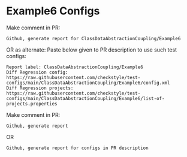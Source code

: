 # Example6 Configs
Make comment in PR:
```
Github, generate report for ClassDataAbstractionCoupling/Example6
```
OR as alternate:
Paste below given to PR description to use such test configs:
```
Report label: ClassDataAbstractionCoupling/Example6
Diff Regression config: https://raw.githubusercontent.com/checkstyle/test-configs/main/ClassDataAbstractionCoupling/Example6/config.xml
Diff Regression projects: https://raw.githubusercontent.com/checkstyle/test-configs/main/ClassDataAbstractionCoupling/Example6/list-of-projects.properties
```
Make comment in PR:
```
Github, generate report
```
OR
```
Github, generate report for configs in PR description
```
